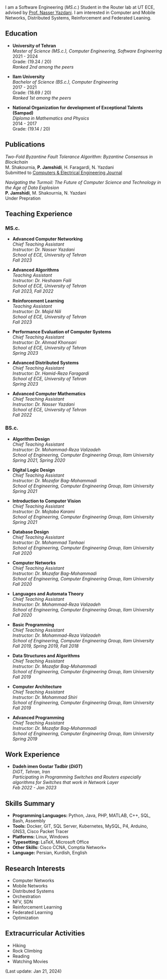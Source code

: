 I am a Software Engineering (_MS.c._) Student in the Router lab at UT ECE, advised by [Prof. Nasser Yazdani](/). I am interested in Computer and Mobile Networks, Distributed Systems, Reinforcement and Federated Leaning.<br>

## Education

- **University of Tehran**  
  _Master of Science (MS.c.), Computer Engineering, Software Engineering_  
  2021 - 2024  
  Grade: (19.24 / 20)  
  _Ranked 2nd among the peers_
  
- **Ilam University**  
  _Bachelor of Science (BS.c.), Computer Engineering_  
  2017 - 2021  
  Grade: (18.69 / 20)  
  _Ranked 1st among the peers_

- **National Organization for development of Exceptional Talents (Sampad)**  
  _Diploma in Mathematics and Physics_  
  2014 - 2017  
  Grade: (19.14 / 20)

## Publications
_Two-Fold Byzantine Fault Tolerance Algorithm: Byzantine Consensus in Blockchain_<br>
M. Shakournia, __P. Jamshidi__, H. Faragardi, N. Yazdani<br>
Submitted to [Computers & Electrical Engineering Journal](https://www.sciencedirect.com/journal/computers-and-electrical-engineering)<br>

_Navigating the Turmoil: The Future of Computer Science and Technology in the Age of Data Explosion_<br>
__P. Jamshidi__, M. Shakournia, N. Yazdani<br>
Under Prepration<br>


## Teaching Experience

### MS.c.

- **Advanced Computer Networking**  
  _Chief Teaching Assistant_<br>
  _Instructor: Dr. Nasser Yazdani_ <br>
  _School of ECE, University of Tehran_ <br>
  _Fall 2023_

- **Advanced Algorithms**  
  _Teaching Assistant_<br>
  _Instructor: Dr. Heshaam Faili_ <br>
  _School of ECE, University of Tehran_ <br>
  _Fall 2023, Fall 2022_
  
- **Reinforcement Learning**  
  _Teaching Assistant_<br>
  _Instructor: Dr. Majid Nili_ <br>
  _School of ECE, University of Tehran_ <br>
  _Fall 2023_
  
- **Performance Evaluation of Computer Systems**  
  _Chief Teaching Assistant_<br>
  _Instructor: Dr. Ahmad Khonsari_ <br>
  _School of ECE, University of Tehran_ <br>
  _Spring 2023_

- **Advanced Distributed Systems**  
  _Chief Teaching Assistant_<br>
  _Instructor: Dr. Hamid-Reza Faragardi_ <br>
  _School of ECE, University of Tehran_ <br>
  _Spring 2023_

- **Advanced Computer Mathematics**  
  _Chief Teaching Assistant_<br>
  _Instructor: Dr. Nasser Yazdani_ <br>
  _School of ECE, University of Tehran_ <br>
  _Fall 2022_

### BS.c.

- **Algorithm Design**  
  _Chief Teaching Assistant_<br>
  _Instructor: Dr. Mohammad-Reza Valizadeh_ <br>
  _School of Engineering, Computer Engineering Group, Ilam University_ <br>
  _Spring 2021, Spring 2020_

- **Digital Logic Design**  
  _Chief Teaching Assistant_<br>
  _Instructor: Dr. Mozafar Bag-Mohammadi_ <br>
  _School of Engineering, Computer Engineering Group, Ilam University_ <br>
  _Spring 2021_

- **Introduction to Computer Vision**  
  _Chief Teaching Assistant_<br>
  _Instructor: Dr. Mojtaba Karami_ <br>
  _School of Engineering, Computer Engineering Group, Ilam University_ <br>
  _Spring 2021_

- **Database Design**  
  _Chief Teaching Assistant_<br>
  _Instructor: Dr. Mohammad Tanhaei_ <br>
  _School of Engineering, Computer Engineering Group, Ilam University_ <br>
  _Fall 2020_

- **Computer Networks**  
  _Chief Teaching Assistant_<br>
  _Instructor: Dr. Mozafar Bag-Mohammadi_ <br>
  _School of Engineering, Computer Engineering Group, Ilam University_ <br>
  _Fall 2020_

- **Languages and Automata Theory**  
  _Chief Teaching Assistant_<br>
  _Instructor: Dr. Mohammad-Reza Valizadeh_ <br>
  _School of Engineering, Computer Engineering Group, Ilam University_ <br>
  _Fall 2020_

- **Basic Programming**  
  _Chief Teaching Assistant_<br>
  _Instructor: Dr. Mohammad-Reza Valizadeh_ <br>
  _School of Engineering, Computer Engineering Group, Ilam University_ <br>
  _Fall 2019, Spring 2019, Fall 2018_

- **Data Structures and Algorithms**  
  _Chief Teaching Assistant_<br>
  _Instructor: Dr. Mozafar Bag-Mohammadi_ <br>
  _School of Engineering, Computer Engineering Group, Ilam University_ <br>
  _Fall 2019_

- **Computer Architecture**  
  _Chief Teaching Assistant_<br>
  _Instructor: Dr. Mohammad Shiri_ <br>
  _School of Engineering, Computer Engineering Group, Ilam University_ <br>
  _Fall 2019_

- **Advanced Programming**  
  _Chief Teaching Assistant_<br>
  _Instructor: Dr. Mozafar Bag-Mohammadi_ <br>
  _School of Engineering, Computer Engineering Group, Ilam University_ <br>
  _Spring 2019_

  
## Work Experience
- **Dadeh imen Gostar Tadbir (_DiGT_)**  
  _DiGT, Tehran, Iran_ <br>
  _Participating in Programming Switches and Routers especially algorithms for Switches that work in Network Layer_ <br>
  _Feb 2022 - Jan 2023_


## Skills Summary

- **Programming Languages:** Python, Java, PHP, MATLAB, C++, SQL, Bash, Assembly
- **Tools:** Docker, GIT, SQL Server, Kubernetes, MySQL, P4, Arduino, GNS3, Cisco Packet Tracer
- **Platforms:** Linux, Windows
- **Typesetting:** LaTeX, Microsoft Office
- **Other Skills:** Cisco CCNA, Comptia Network+
- **Language:** Persian, Kurdish, English

## Research Interests

- Computer Networks
- Mobile Networks
- Distributed Systems
- Orchestration
- NFV, SDN
- Reinforcement Learning
- Federated Learning
- Optimization


## Extracurricular Activities

- Hiking
- Rock Climbing
- Reading
- Watching Movies

(Last update: Jan 21, 2024)
